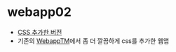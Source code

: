 # webapp02
- [CSS 추가한 버전](https://jysung1122.github.io/webapp02/)
- 기존의 [WebappTM](https://github.com/jysung1122/webappTM)에서 좀 더 깔끔하게 css를 추가한 웹앱


